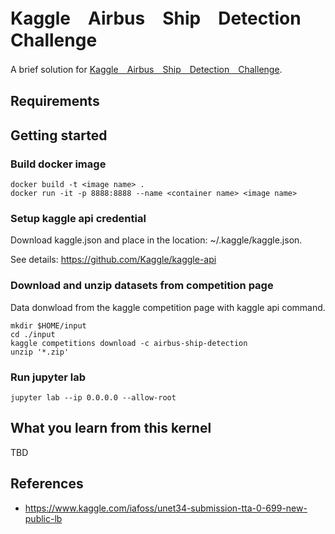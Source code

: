 # Kaggle　Airbus　Ship　Detection　Challenge
A brief solution for [Kaggle　Airbus　Ship　Detection　Challenge](https://www.kaggle.com/c/airbus-ship-detection).

## Requirements


## Getting started
### Build docker image 
```
docker build -t <image name> .
docker run -it -p 8888:8888 --name <container name> <image name>
```

### Setup kaggle api credential
Download kaggle.json and place in the location: ~/.kaggle/kaggle.json.

See details: https://github.com/Kaggle/kaggle-api


### Download and unzip datasets from competition page
Data donwload from the kaggle competition page with kaggle api command.
```
mkdir $HOME/input
cd ./input
kaggle competitions download -c airbus-ship-detection
unzip '*.zip'
```

### Run jupyter lab
```
jupyter lab --ip 0.0.0.0 --allow-root
```

## What you learn from this kernel
TBD

## References
- https://www.kaggle.com/iafoss/unet34-submission-tta-0-699-new-public-lb
